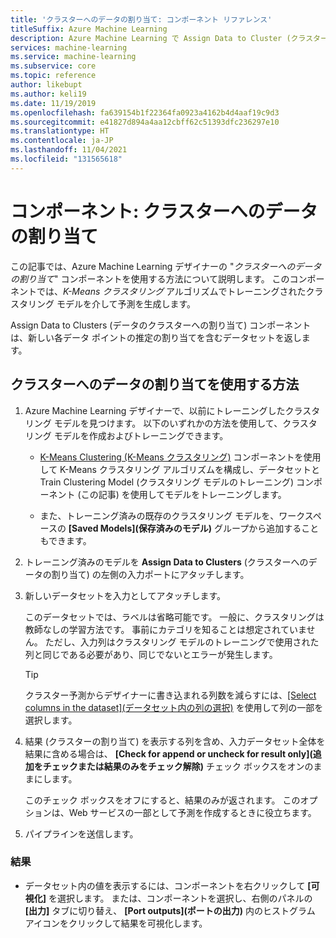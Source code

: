 ```yaml
---
title: 'クラスターへのデータの割り当て: コンポーネント リファレンス'
titleSuffix: Azure Machine Learning
description: Azure Machine Learning で Assign Data to Cluster (クラスターへのデータの割り当て) コンポーネントを使用して、クラスタリング モデルをスコア付けする方法について説明します。
services: machine-learning
ms.service: machine-learning
ms.subservice: core
ms.topic: reference
author: likebupt
ms.author: keli19
ms.date: 11/19/2019
ms.openlocfilehash: fa639154b1f22364fa0923a4162b4d4aaf19c9d3
ms.sourcegitcommit: e41827d894a4aa12cbff62c51393dfc236297e10
ms.translationtype: HT
ms.contentlocale: ja-JP
ms.lasthandoff: 11/04/2021
ms.locfileid: "131565618"
---
```

# <a name="component-assign-data-to-clusters"></a>コンポーネント: クラスターへのデータの割り当て

この記事では、Azure Machine Learning デザイナーの "*クラスターへのデータの割り当て*" コンポーネントを使用する方法について説明します。 このコンポーネントでは、*K-Means クラスタリング* アルゴリズムでトレーニングされたクラスタリング モデルを介して予測を生成します。

Assign Data to Clusters (データのクラスターへの割り当て) コンポーネントは、新しい各データ ポイントの推定の割り当てを含むデータセットを返します。 

## <a name="how-to-use-assign-data-to-clusters"></a>クラスターへのデータの割り当てを使用する方法
  
1. Azure Machine Learning デザイナーで、以前にトレーニングしたクラスタリング モデルを見つけます。 以下のいずれかの方法を使用して、クラスタリング モデルを作成およびトレーニングできます。  
  
    - [K-Means Clustering (K-Means クラスタリング)](k-means-clustering.md) コンポーネントを使用して K-Means クラスタリング アルゴリズムを構成し、データセットと Train Clustering Model (クラスタリング モデルのトレーニング) コンポーネント (この記事) を使用してモデルをトレーニングします。  
  
    - また、トレーニング済みの既存のクラスタリング モデルを、ワークスペースの **[Saved Models]\(保存済みのモデル\)** グループから追加することもできます。

2. トレーニング済みのモデルを **Assign Data to Clusters** (クラスターへのデータの割り当て) の左側の入力ポートにアタッチします。  

3. 新しいデータセットを入力としてアタッチします。 

   このデータセットでは、ラベルは省略可能です。 一般に、クラスタリングは教師なしの学習方法です。 事前にカテゴリを知ることは想定されていません。 ただし、入力列はクラスタリング モデルのトレーニングで使用された列と同じである必要があり、同じでないとエラーが発生します。

    > [!TIP]
    > クラスター予測からデザイナーに書き込まれる列数を減らすには、[[Select columns in the dataset]\(データセット内の列の選択\)](select-columns-in-dataset.md) を使用して列の一部を選択します。 
    
4. 結果 (クラスターの割り当て) を表示する列を含め、入力データセット全体を結果に含める場合は、 **[Check for append or uncheck for result only]\(追加をチェックまたは結果のみをチェック解除\)** チェック ボックスをオンのままにします。
  
    このチェック ボックスをオフにすると、結果のみが返されます。 このオプションは、Web サービスの一部として予測を作成するときに役立ちます。
  
5.  パイプラインを送信します。  
  
### <a name="results"></a>結果

+  データセット内の値を表示するには、コンポーネントを右クリックして **[可視化]** を選択します。 または、コンポーネントを選択し、右側のパネルの **[出力]** タブに切り替え、 **[Port outputs]\(ポートの出力\)** 内のヒストグラム アイコンをクリックして結果を可視化します。
